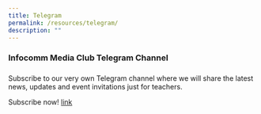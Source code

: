```yaml
---
title: Telegram
permalink: /resources/telegram/
description: ""
---
```

### Infocomm Media Club Telegram Channel
### 
Subscribe to our very own Telegram channel where we will share the latest news, updates and event invitations just for teachers. 

Subscribe now! [link ](https://go.gov.sg/imda-imc-telegram-channel)
